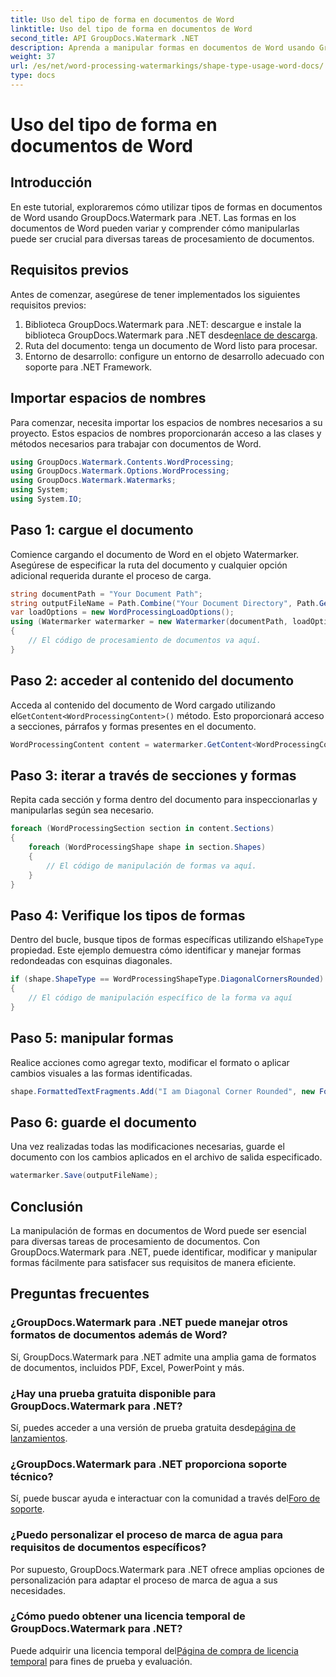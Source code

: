```yaml
---
title: Uso del tipo de forma en documentos de Word
linktitle: Uso del tipo de forma en documentos de Word
second_title: API GroupDocs.Watermark .NET
description: Aprenda a manipular formas en documentos de Word usando GroupDocs.Watermark para .NET. Este tutorial proporciona orientación para el procesamiento eficiente de documentos.
weight: 37
url: /es/net/word-processing-watermarkings/shape-type-usage-word-docs/
type: docs
---
```

# Uso del tipo de forma en documentos de Word

## Introducción
En este tutorial, exploraremos cómo utilizar tipos de formas en documentos de Word usando GroupDocs.Watermark para .NET. Las formas en los documentos de Word pueden variar y comprender cómo manipularlas puede ser crucial para diversas tareas de procesamiento de documentos.
## Requisitos previos
Antes de comenzar, asegúrese de tener implementados los siguientes requisitos previos:
1.  Biblioteca GroupDocs.Watermark para .NET: descargue e instale la biblioteca GroupDocs.Watermark para .NET desde[enlace de descarga](https://releases.groupdocs.com/Watermark/net/).
2. Ruta del documento: tenga un documento de Word listo para procesar.
3. Entorno de desarrollo: configure un entorno de desarrollo adecuado con soporte para .NET Framework.

## Importar espacios de nombres
Para comenzar, necesita importar los espacios de nombres necesarios a su proyecto. Estos espacios de nombres proporcionarán acceso a las clases y métodos necesarios para trabajar con documentos de Word.
```csharp
using GroupDocs.Watermark.Contents.WordProcessing;
using GroupDocs.Watermark.Options.WordProcessing;
using GroupDocs.Watermark.Watermarks;
using System;
using System.IO;
```
## Paso 1: cargue el documento
Comience cargando el documento de Word en el objeto Watermarker. Asegúrese de especificar la ruta del documento y cualquier opción adicional requerida durante el proceso de carga.
```csharp
string documentPath = "Your Document Path";
string outputFileName = Path.Combine("Your Document Directory", Path.GetFileName(documentPath));
var loadOptions = new WordProcessingLoadOptions();
using (Watermarker watermarker = new Watermarker(documentPath, loadOptions))
{
    // El código de procesamiento de documentos va aquí.
}
```
## Paso 2: acceder al contenido del documento
 Acceda al contenido del documento de Word cargado utilizando el`GetContent<WordProcessingContent>()` método. Esto proporcionará acceso a secciones, párrafos y formas presentes en el documento.
```csharp
WordProcessingContent content = watermarker.GetContent<WordProcessingContent>();
```
## Paso 3: iterar a través de secciones y formas
Repita cada sección y forma dentro del documento para inspeccionarlas y manipularlas según sea necesario.
```csharp
foreach (WordProcessingSection section in content.Sections)
{
    foreach (WordProcessingShape shape in section.Shapes)
    {
        // El código de manipulación de formas va aquí.
    }
}
```
## Paso 4: Verifique los tipos de formas
Dentro del bucle, busque tipos de formas específicas utilizando el`ShapeType` propiedad. Este ejemplo demuestra cómo identificar y manejar formas redondeadas con esquinas diagonales.
```csharp
if (shape.ShapeType == WordProcessingShapeType.DiagonalCornersRounded)
{
    // El código de manipulación específico de la forma va aquí
}
```
## Paso 5: manipular formas
Realice acciones como agregar texto, modificar el formato o aplicar cambios visuales a las formas identificadas.
```csharp
shape.FormattedTextFragments.Add("I am Diagonal Corner Rounded", new Font("Calibri", 8, FontStyle.Bold), Color.Red, Color.Aqua);
```
## Paso 6: guarde el documento
Una vez realizadas todas las modificaciones necesarias, guarde el documento con los cambios aplicados en el archivo de salida especificado.
```csharp
watermarker.Save(outputFileName);
```

## Conclusión
La manipulación de formas en documentos de Word puede ser esencial para diversas tareas de procesamiento de documentos. Con GroupDocs.Watermark para .NET, puede identificar, modificar y manipular formas fácilmente para satisfacer sus requisitos de manera eficiente.
## Preguntas frecuentes
### ¿GroupDocs.Watermark para .NET puede manejar otros formatos de documentos además de Word?
Sí, GroupDocs.Watermark para .NET admite una amplia gama de formatos de documentos, incluidos PDF, Excel, PowerPoint y más.
### ¿Hay una prueba gratuita disponible para GroupDocs.Watermark para .NET?
 Sí, puedes acceder a una versión de prueba gratuita desde[página de lanzamientos](https://releases.groupdocs.com/).
### ¿GroupDocs.Watermark para .NET proporciona soporte técnico?
 Sí, puede buscar ayuda e interactuar con la comunidad a través del[Foro de soporte](https://forum.groupdocs.com/c/watermark/19).
### ¿Puedo personalizar el proceso de marca de agua para requisitos de documentos específicos?
Por supuesto, GroupDocs.Watermark para .NET ofrece amplias opciones de personalización para adaptar el proceso de marca de agua a sus necesidades.
### ¿Cómo puedo obtener una licencia temporal de GroupDocs.Watermark para .NET?
 Puede adquirir una licencia temporal del[Página de compra de licencia temporal](https://purchase.groupdocs.com/temporary-license/) para fines de prueba y evaluación.
